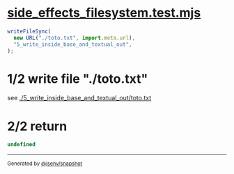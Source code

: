 # [side_effects_filesystem.test.mjs](../../side_effects_filesystem.test.mjs)

```js
writeFileSync(
  new URL("./toto.txt", import.meta.url),
  "5_write_inside_base_and_textual_out",
);
```

# 1/2 write file "./toto.txt"

see [./5_write_inside_base_and_textual_out/toto.txt](./5_write_inside_base_and_textual_out/toto.txt)

# 2/2 return

```js
undefined
```
---

<sub>
  Generated by <a href="https://github.com/jsenv/core/tree/main/packages/independent/snapshot">@jsenv/snapshot</a>
</sub>